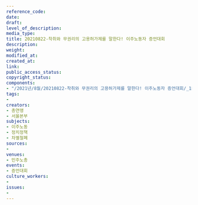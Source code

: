 ```yaml
---
reference_code: 
date: 
draft: 
level_of_description: 
media_type: 
title: 20210822-착취와 무권리의 고용허가제를 말한다! 이주노동자 증언대회
description: 
weight: 
modified_at: 
created_at: 
link: 
public_access_status: 
copyright_status: 
components:
- "/2021년/8월/20210822-착취와 무권리의 고용허가제를 말한다! 이주노동자 증언대회/_1D20457.jpg"
tags:
- 
creators:
- 총연맹
- 서울본부
subjects:
- 이주노동
- 정치정책
- 차별철폐
sources:
- 
venues:
- 민주노총
events:
- 증언대회
culture_workers:
- 
issues:
- 
---
```

